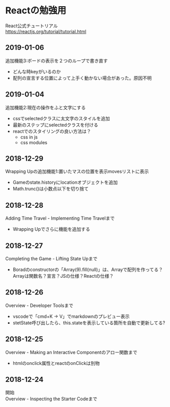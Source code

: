 # Reactの勉強用
React公式チュートリアル  
https://reactjs.org/tutorial/tutorial.html

## 2019-01-06
追加機能3:ボードの表示を２つのループで書き直す
- どんな時keyがいるのか
- 配列の宣言する位置によって上手く動かない場合があった。原因不明

## 2019-01-04
追加機能2:現在の操作をふと文字にする
- cssでselectedクラスに太文字のスタイルを追加
- 最新のステップにselectedクラスを付ける
- reactでのスタイリングの良い方法は？
    - css in js
    - css modules

## 2018-12-29
Wrapping Upの追加機能1:置いたマスの位置を表示movesリストに表示
- Gameのstate.historyにlocationオブジェクトを追加
- Math.trunc()は小数点以下を切り捨て

## 2018-12-28
Adding Time Travel - Implementing Time Travelまで
- Wrapping Upでさらに機能を追加する

## 2018-12-27
Completing the Game - Lifting State Upまで  
- Boradのconstructorの「Array(9).fill(null)」は、Arrayで配列を作ってる？Arrayは関数名？宣言？JSの仕様？Reactの仕様？

## 2018-12-26
Overview - Developer Toolsまで  
- vscodeで「cmd+K → V」でmarkdownのプレビュー表示
- stetState呼び出したら、this.stateを表示している箇所を自動で更新してる?

## 2018-12-25  
Overview - Making an Interactive Componentのアロー関数まで
- htmlのonclick属性とreactのonClickは別物

## 2018-12-24  
開始  
Overview - Inspecting the Starter Codeまで  